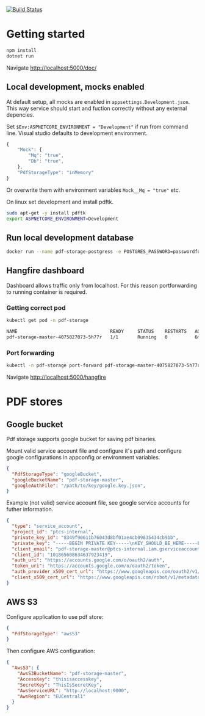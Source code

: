 [![Build Status](https://jenkins.protacon.cloud/buildStatus/icon?job=www.github.com/pdf-storage/master)](https://jenkins.protacon.cloud/job/www.github.com/job/pdf-storage/job/master/)

# Getting started

```bash
npm install
dotnet run
```

Navigate [http://localhost:5000/doc/](http://localhost:5000/doc/)

## Local development, mocks enabled
At default setup, all mocks are enabled in `appsettings.Development.json`. This way service should start and fuction correctly without any external depencies.

Set `$Env:ASPNETCORE_ENVIRONMENT = "Development"` if run from command line. Visual studio defaults to development environment.
```js
{
	"Mock": {
		"Mq": "true",
		"Db": "true",
	},
	"PdfStorageType": "inMemory"
}
```

Or overwrite them with environment variables `Mock__Mq = "true"` etc.

On linux set development and install pdftk.
```bash
sudo apt-get -y install pdftk
export ASPNETCORE_ENVIRONMENT=Development
```

## Run local development database
```bash
docker run --name pdf-storage-postgress -e POSTGRES_PASSWORD=passwordfortesting -it -p 5432:5432 postgres
```

## Hangfire dashboard

Dashboard allows traffic only from localhost. For this reason portforwarding to running container is required.

### Getting correct pod

```bash
kubectl get pod -n pdf-storage

NAME                                  READY     STATUS    RESTARTS   AGE
pdf-storage-master-4075827073-5h77r   1/1       Running   0          6m
```

### Port forwarding
```bash
kubectl -n pdf-storage port-forward pdf-storage-master-4075827073-5h77r 5000
```

Navigate [http://localhost:5000/hangfire](http://localhost:5000/hangfire)

# PDF stores
## Google bucket
Pdf storage supports google bucket for saving pdf binaries.

Mount valid service account file and configure it's path and configure google configurations in appconfig or environment variables.
```json
{
  "PdfStorageType": "googleBucket",
  "googleBucketName": "pdf-storage-master",
  "googleAuthFile": "/path/to/key/google.key.json",
}
```

Example (not valid) service account file, see google service accounts for futher information.
```json
{
  "type": "service_account",
  "project_id": "ptcs-internal",
  "private_key_id": "8349f90611b76043d8bf01ae4cb09835434cb9bb",
  "private_key": "-----BEGIN PRIVATE KEY-----\nKEY_SHOULD_BE_HERE-----END PRIVATE KEY-----\n",
  "client_email": "pdf-storage-master@ptcs-internal.iam.gserviceaccount.com",
  "client_id": "101865608634637923419",
  "auth_uri": "https://accounts.google.com/o/oauth2/auth",
  "token_uri": "https://accounts.google.com/o/oauth2/token",
  "auth_provider_x509_cert_url": "https://www.googleapis.com/oauth2/v1/certs",
  "client_x509_cert_url": "https://www.googleapis.com/robot/v1/metadata/x509/pdf-storage-master%40ptcs-internal.iam.gserviceaccount.com"
}
```

## AWS S3
Configure application to use pdf store:
```json
{
  "PdfStorageType": "awsS3"
}
```

Then configure AWS configuration:
```json
{
  "AwsS3": {
    "AwsS3BucketName": "pdf-storage-master",
    "AccessKey": "thisisaccesskey",
    "SecretKey": "ThisIsSecretKey",
    "AwsServiceURL": "http://localhost:9000",
    "AwsRegion": "EUCentral1"
  }
}
```